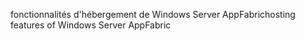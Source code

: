 <span data-ttu-id="730ff-101">fonctionnalités d'hébergement de Windows Server AppFabric</span><span class="sxs-lookup"><span data-stu-id="730ff-101">hosting features of Windows Server AppFabric</span></span>